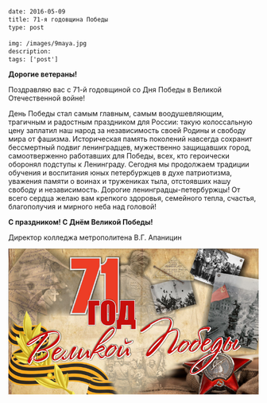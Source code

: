 ```
date: 2016-05-09
title: 71-я годовщина Победы
type: post

img: /images/9maya.jpg
description:
tags: ['post']
```

**Дорогие ветераны!**

Поздравляю вас с 71-й годовщиной со Дня Победы в Великой Отечественной войне!

День Победы стал самым главным, самым воодушевляющим, трагичным и радостным праздником для России: такую колоссальную цену заплатил наш народ за независимость своей Родины и свободу мира от фашизма.
Историческая память поколений навсегда сохранит бессмертный подвиг ленинградцев, мужественно защищавших город, самоотверженно работавших для Победы, всех, кто героически оборонял подступы к Ленинграду.
Сегодня мы продолжаем традиции обучения и воспитания юных петербуржцев в духе патриотизма, уважения памяти о воинах и тружениках тыла, отстоявших нашу свободу и независимость.
Дорогие ленинградцы-петербуржцы! От всего сердца желаю вам крепкого здоровья, семейного тепла, счастья, благополучия и мирного неба над головой!

**С праздником! С Днём Великой Победы!**

Директор колледжа метрополитена В.Г. Апаницин


![](/images/71victory.jpg)
